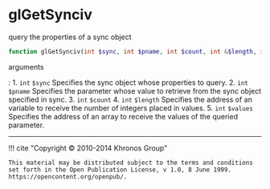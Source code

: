 # glGetSynciv
query the properties of a sync object

```php
function glGetSynciv(int $sync, int $pname, int $count, int &$length, int &$values) : void
```



arguments

:    1. `int` `$sync` Specifies the sync object whose properties to query.
    2. `int` `$pname` Specifies the parameter whose value to retrieve from the
    sync object specified in sync.
    3. `int` `$count` 
    4. `int` `$length` Specifies the address of an variable to receive the
    number of integers placed in values.
    5. `int` `$values` Specifies the address of an array to receive the values
    of the queried parameter.



---
     

!!! cite "Copyright © 2010-2014 Khronos Group"

    This material may be distributed subject to the terms and conditions set forth in the Open Publication License, v 1.0, 8 June 1999. https://opencontent.org/openpub/.